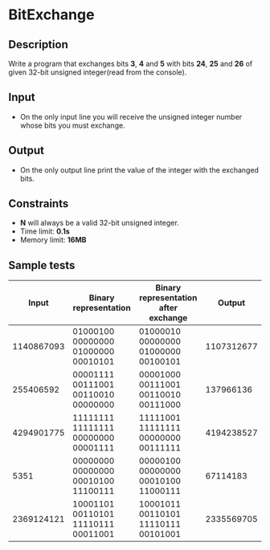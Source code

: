 # BitExchange

## Description
Write a program that exchanges bits **3**, **4** and **5** with bits **24**, **25** and **26** of given 32-bit unsigned integer(read from the console).

## Input
- On the only input line you will receive the unsigned integer number whose bits you must exchange.

## Output
- On the only output line print the value of the integer with the exchanged bits.

## Constraints
- **N** will always be a valid 32-bit unsigned integer.
- Time limit: **0.1s**
- Memory limit: **16MB**

## Sample tests

|     Input   |         Binary representation        | Binary representation after exchange |   Output    |
|-------------|--------------------------------------|--------------------------------------|-------------|
| 1140867093  | 01000100 00000000 01000000 00010101  | 01000010 00000000 01000000 00100101  | 1107312677  |
| 255406592   | 00001111 00111001 00110010 00000000  | 00001000 00111001 00110010 00111000  | 137966136   |
| 4294901775  | 11111111 11111111 00000000 00001111  | 11111001 11111111 00000000 00111111  | 4194238527  |
| 5351        | 00000000 00000000 00010100 11100111  | 00000100 00000000 00010100 11000111  | 67114183    |
| 2369124121  | 10001101 00110101 11110111 00011001  | 10001011 00110101 11110111 00101001  | 2335569705  |